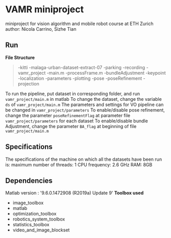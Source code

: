 # VAMR miniproject
miniproject for vision algorithm and mobile robot course at ETH Zurich
author: Nicola Carrino, Sizhe Tian

## Run
**File Structure** 
> 	-kitti
	-malaga-urban-dataset-extract-07
	-parking
	-recording
	-vamr_project
		-main.m
		-processFrame.m
		-bundleAdjustment
		-keypoint
		-localization
		-parameters
		-plotting
		-pose
		-poseRefinement
		-projection

To run the pipeline, put dataset in corresponding folder, and run `vamr_project/main.m` in matlab
To change the dataset, change the variable `ds` of `vamr_project/main.m`
The parameters and settings for VO pipeline can be changed in `vamr_project/parameters`
To enable/disable pose refinement, change the parameter `poseRefinementFlag` at parameter file `vamr_project/parameters` for each dataset
To enable/disable bundle Adjustment, change the parameter `BA_flag` at beginning of file `vamr_project/main.m`



## Specifications
The specifications of the machine on which all the datasets have been run is:
maximum number of threads: 1
CPU frequency: 2.6 GHz
RAM: 8GB

## Dependencies
Matlab version : '9.6.0.1472908 (R2019a) Update 9'
**Toolbox used**
- image_toolbox
- matlab
- optimization_toolbox
- robotics_system_toolbox
- statistics_toolbox
- video_and_image_blockset